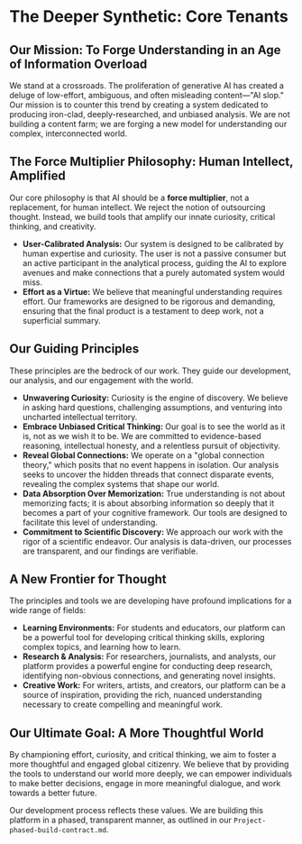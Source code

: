 # The Deeper Synthetic: Core Tenants

## Our Mission: To Forge Understanding in an Age of Information Overload

We stand at a crossroads. The proliferation of generative AI has created a deluge of low-effort, ambiguous, and often misleading content—"AI slop." Our mission is to counter this trend by creating a system dedicated to producing iron-clad, deeply-researched, and unbiased analysis. We are not building a content farm; we are forging a new model for understanding our complex, interconnected world.

## The Force Multiplier Philosophy: Human Intellect, Amplified

Our core philosophy is that AI should be a **force multiplier**, not a replacement, for human intellect. We reject the notion of outsourcing thought. Instead, we build tools that amplify our innate curiosity, critical thinking, and creativity.

*   **User-Calibrated Analysis:** Our system is designed to be calibrated by human expertise and curiosity. The user is not a passive consumer but an active participant in the analytical process, guiding the AI to explore avenues and make connections that a purely automated system would miss.
*   **Effort as a Virtue:** We believe that meaningful understanding requires effort. Our frameworks are designed to be rigorous and demanding, ensuring that the final product is a testament to deep work, not a superficial summary.

## Our Guiding Principles

These principles are the bedrock of our work. They guide our development, our analysis, and our engagement with the world.

*   **Unwavering Curiosity:** Curiosity is the engine of discovery. We believe in asking hard questions, challenging assumptions, and venturing into uncharted intellectual territory.
*   **Embrace Unbiased Critical Thinking:** Our goal is to see the world as it is, not as we wish it to be. We are committed to evidence-based reasoning, intellectual honesty, and a relentless pursuit of objectivity.
*   **Reveal Global Connections:** We operate on a "global connection theory," which posits that no event happens in isolation. Our analysis seeks to uncover the hidden threads that connect disparate events, revealing the complex systems that shape our world.
*   **Data Absorption Over Memorization:** True understanding is not about memorizing facts; it is about absorbing information so deeply that it becomes a part of your cognitive framework. Our tools are designed to facilitate this level of understanding.
*   **Commitment to Scientific Discovery:** We approach our work with the rigor of a scientific endeavor. Our analysis is data-driven, our processes are transparent, and our findings are verifiable.

## A New Frontier for Thought

The principles and tools we are developing have profound implications for a wide range of fields:

*   **Learning Environments:** For students and educators, our platform can be a powerful tool for developing critical thinking skills, exploring complex topics, and learning how to learn.
*   **Research & Analysis:** For researchers, journalists, and analysts, our platform provides a powerful engine for conducting deep research, identifying non-obvious connections, and generating novel insights.
*   **Creative Work:** For writers, artists, and creators, our platform can be a source of inspiration, providing the rich, nuanced understanding necessary to create compelling and meaningful work.

## Our Ultimate Goal: A More Thoughtful World

By championing effort, curiosity, and critical thinking, we aim to foster a more thoughtful and engaged global citizenry. We believe that by providing the tools to understand our world more deeply, we can empower individuals to make better decisions, engage in more meaningful dialogue, and work towards a better future.

Our development process reflects these values. We are building this platform in a phased, transparent manner, as outlined in our `Project-phased-build-contract.md`.
